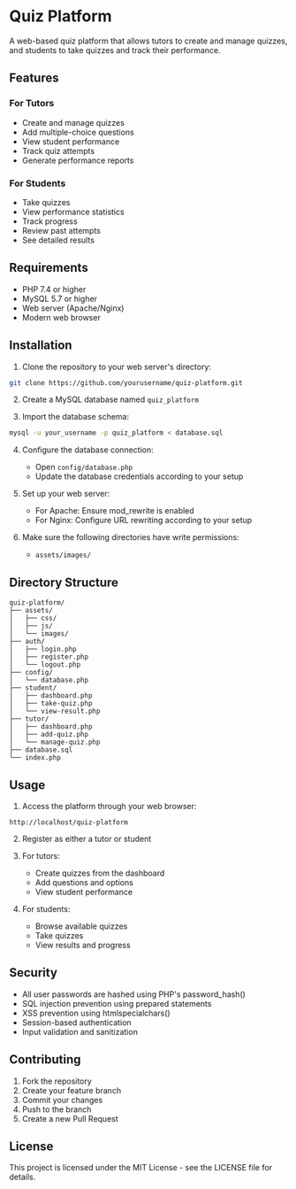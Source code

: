 # Quiz Platform

A web-based quiz platform that allows tutors to create and manage quizzes, and students to take quizzes and track their performance.

## Features

### For Tutors
- Create and manage quizzes
- Add multiple-choice questions
- View student performance
- Track quiz attempts
- Generate performance reports

### For Students
- Take quizzes
- View performance statistics
- Track progress
- Review past attempts
- See detailed results

## Requirements

- PHP 7.4 or higher
- MySQL 5.7 or higher
- Web server (Apache/Nginx)
- Modern web browser

## Installation

1. Clone the repository to your web server's directory:
```bash
git clone https://github.com/yourusername/quiz-platform.git
```

2. Create a MySQL database named `quiz_platform`

3. Import the database schema:
```bash
mysql -u your_username -p quiz_platform < database.sql
```

4. Configure the database connection:
   - Open `config/database.php`
   - Update the database credentials according to your setup

5. Set up your web server:
   - For Apache: Ensure mod_rewrite is enabled
   - For Nginx: Configure URL rewriting according to your setup

6. Make sure the following directories have write permissions:
   - `assets/images/`

## Directory Structure

```
quiz-platform/
├── assets/
│   ├── css/
│   ├── js/
│   └── images/
├── auth/
│   ├── login.php
│   ├── register.php
│   └── logout.php
├── config/
│   └── database.php
├── student/
│   ├── dashboard.php
│   ├── take-quiz.php
│   └── view-result.php
├── tutor/
│   ├── dashboard.php
│   ├── add-quiz.php
│   └── manage-quiz.php
├── database.sql
└── index.php
```

## Usage

1. Access the platform through your web browser:
```
http://localhost/quiz-platform
```

2. Register as either a tutor or student

3. For tutors:
   - Create quizzes from the dashboard
   - Add questions and options
   - View student performance

4. For students:
   - Browse available quizzes
   - Take quizzes
   - View results and progress

## Security

- All user passwords are hashed using PHP's password_hash()
- SQL injection prevention using prepared statements
- XSS prevention using htmlspecialchars()
- Session-based authentication
- Input validation and sanitization

## Contributing

1. Fork the repository
2. Create your feature branch
3. Commit your changes
4. Push to the branch
5. Create a new Pull Request

## License

This project is licensed under the MIT License - see the LICENSE file for details. 

